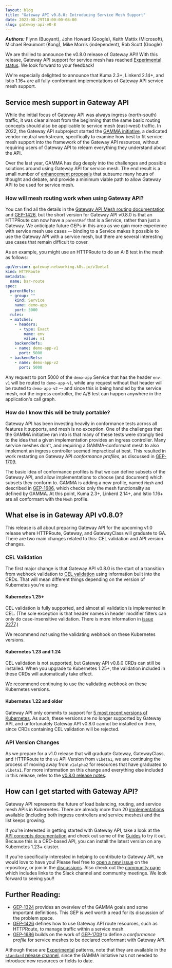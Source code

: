 ```yaml
---
layout: blog
title: "Gateway API v0.8.0: Introducing Service Mesh Support"
date: 2023-08-29T10:00:00-08:00
slug: gateway-api-v0-8
---
```


***Authors:*** Flynn (Buoyant), John Howard (Google), Keith Mattix (Microsoft), Michael Beaumont (Kong), Mike Morris (independent), Rob Scott (Google)

We are thrilled to announce the v0.8.0 release of Gateway API! With this
release, Gateway API support for service mesh has reached [Experimental
status][status]. We look forward to your feedback!

We're especially delighted to announce that Kuma 2.3+, Linkerd 2.14+, and Istio
1.16+ are all fully-conformant implementations of Gateway API service mesh
support.

## Service mesh support in Gateway API

While the initial focus of Gateway API was always ingress (north-south)
traffic, it was clear almost from the beginning that the same basic routing
concepts should also be applicable to service mesh (east-west) traffic. In
2022, the Gateway API subproject started the [GAMMA initiative][gamma], a
dedicated vendor-neutral workstream, specifically to examine how best to fit
service mesh support into the framework of the Gateway API resources, without
requiring users of Gateway API to relearn everything they understand about the
API.

Over the last year, GAMMA has dug deeply into the challenges and possible
solutions around using Gateway API for service mesh. The end result is a small
number of [enhancement proposals][geps] that subsume many hours of thought and
debate, and provide a minimum viable path to allow Gateway API to be used for
service mesh.

### How will mesh routing work when using Gateway API?

You can find all the details in the [Gateway API Mesh routing
documentation][mesh-routing] and [GEP-1426], but the short version for Gateway
API v0.8.0 is that an HTTPRoute can now have a `parentRef` that is a Service,
rather than just a Gateway. We anticipate future GEPs in this area as we gain
more experience with service mesh use cases -- binding to a Service makes it
possible to use the Gateway API with a service mesh, but there are several
interesting use cases that remain difficult to cover.

As an example, you might use an HTTPRoute to do an A-B test in the mesh as
follows:

```yaml
apiVersion: gateway.networking.k8s.io/v1beta1
kind: HTTPRoute
metadata:
  name: bar-route
spec:
  parentRefs:
  - group: ""
    kind: Service
    name: demo-app
    port: 5000
  rules:
  - matches:
    - headers:
      - type: Exact
        name: env
        value: v1
    backendRefs:
    - name: demo-app-v1
      port: 5000
  - backendRefs:
    - name: demo-app-v2
      port: 5000
```

Any request to port 5000 of the `demo-app` Service that has the header `env:
v1` will be routed to `demo-app-v1`, while any request without that header
will be routed to `demo-app-v2` -- and since this is being handled by the
service mesh, not the ingress controller, the A/B test can happen anywhere in
the application's call graph.

### How do I know this will be truly portable?

Gateway API has been investing heavily in conformance tests across all
features it supports, and mesh is no exception. One of the challenges that the
GAMMA initiative ran into is that many of these tests were strongly tied to
the idea that a given implementation provides an ingress controller. Many
service meshes don't, and requiring a GAMMA-conformant mesh to also implement
an ingress controller seemed impractical at best. This resulted in work
restarting on Gateway API _conformance profiles_, as discussed in [GEP-1709].

The basic idea of conformance profiles is that we can define subsets of the
Gateway API, and allow implementations to choose (and document) which subsets
they conform to. GAMMA is adding a new profile, named `Mesh` and described in
[GEP-1686], which checks only the mesh functionality as defined by GAMMA. At
this point, Kuma 2.3+, Linkerd 2.14+, and Istio 1.16+ are all conformant with
the `Mesh` profile.

## What else is in Gateway API v0.8.0?

This release is all about preparing Gateway API for the upcoming v1.0 release
where HTTPRoute, Gateway, and GatewayClass will graduate to GA. There are two
main changes related to this: CEL validation and API version changes.

### CEL Validation

The first major change is that Gateway API v0.8.0 is the start of a transition
from webhook validation to [CEL validation][cel] using information built into
the CRDs. That will mean different things depending on the version of
Kubernetes you're using:

#### Kubernetes 1.25+

CEL validation is fully supported, and almost all validation is implemented in
CEL. (The sole exception is that header names in header modifier filters can
only do case-insensitive validation. There is more information in [issue
2277].)

We recommend _not_ using the validating webhook on these Kubernetes versions.

#### Kubernetes 1.23 and 1.24

CEL validation is not supported, but Gateway API v0.8.0 CRDs can still be
installed. When you upgrade to Kubernetes 1.25+, the validation included in
these CRDs will automatically take effect.

We recommend continuing to use the validating webhook on these Kubernetes
versions.

#### Kubernetes 1.22 and older

Gateway API only commits to support for [5 most recent versions of
Kubernetes][supported-versions]. As such, these versions are no longer
supported by Gateway API, and unfortunately Gateway API v0.8.0 cannot be
installed on them, since CRDs containing CEL validation will be rejected.

### API Version Changes

As we prepare for a v1.0 release that will graduate Gateway, GatewayClass, and
HTTPRoute to the `v1` API Version from `v1beta1`, we are continuing the process
of moving away from `v1alpha2` for resources that have graduated to `v1beta1`.
For more information on this change and everything else included in this
release, refer to the [v0.8.0 release notes][v0.8.0 release notes].

## How can I get started with Gateway API?

Gateway API represents the future of load balancing, routing, and service mesh
APIs in Kubernetes. There are already more than 20 [implementations][impl]
available (including both ingress controllers and service meshes) and the list
keeps growing.

If you're interested in getting started with Gateway API, take a look at the
[API concepts documentation][concepts] and check out some of the
[Guides][guides] to try it out. Because this is a CRD-based API, you can
install the latest version on any Kubernetes 1.23+ cluster.

If you're specifically interested in helping to contribute to Gateway API, we
would love to have you! Please feel free to [open a new issue][issue] on the
repository, or join in the [discussions][disc]. Also check out the [community
page][community] which includes links to the Slack channel and community
meetings. We look forward to seeing you!!

## Further Reading:

- [GEP-1324] provides an overview of the GAMMA goals and some important
  definitions. This GEP is well worth a read for its discussion of the problem
  space.
- [GEP-1426] defines how to use Gateway API route resources, such as
  HTTPRoute, to manage traffic within a service mesh.
- [GEP-1686] builds on the work of [GEP-1709] to define a _conformance
  profile_ for service meshes to be declared conformant with Gateway API.

Although these are [Experimental][status] patterns, note that they are available
in the [`standard` release channel][ch], since the GAMMA initiative has not
needed to introduce new resources or fields to date.

[gamma]:https://gateway-api.sigs.k8s.io/concepts/gamma/
[status]:https://gateway-api.sigs.k8s.io/geps/overview/#status
[ch]:https://gateway-api.sigs.k8s.io/concepts/versioning/#release-channels-eg-experimental-standard
[cel]:/docs/reference/using-api/cel/
[crd]:/docs/tasks/extend-kubernetes/custom-resources/custom-resource-definitions/
[concepts]:https://gateway-api.sigs.k8s.io/concepts/api-overview/
[geps]:https://gateway-api.sigs.k8s.io/contributing/enhancement-requests/
[guides]:https://gateway-api.sigs.k8s.io/guides/getting-started/
[impl]:https://gateway-api.sigs.k8s.io/implementations/
[install-crds]:https://gateway-api.sigs.k8s.io/guides/getting-started/#install-the-crds
[issue]:https://github.com/kubernetes-sigs/gateway-api/issues/new/choose
[disc]:https://github.com/kubernetes-sigs/gateway-api/discussions
[community]:https://gateway-api.sigs.k8s.io/contributing/community/
[mesh-routing]:https://gateway-api.sigs.k8s.io/concepts/gamma/#how-the-gateway-api-works-for-service-mesh
[GEP-1426]:https://gateway-api.sigs.k8s.io/geps/gep-1426/
[GEP-1324]:https://gateway-api.sigs.k8s.io/geps/gep-1324/
[GEP-1686]:https://gateway-api.sigs.k8s.io/geps/gep-1686/
[GEP-1709]:https://gateway-api.sigs.k8s.io/geps/gep-1709/
[issue 2277]:https://github.com/kubernetes-sigs/gateway-api/issues/2277
[supported-versions]:https://gateway-api.sigs.k8s.io/concepts/versioning/#supported-versions
[v0.8.0 release notes]:https://github.com/kubernetes-sigs/gateway-api/releases/tag/v0.8.0
[versioning docs]:https://gateway-api.sigs.k8s.io/concepts/versioning/
